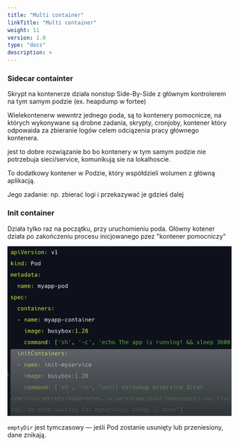 ```yaml
---
title: "Multi container"
linkTitle: "Multi container"
weight: 11
version: 1.0
type: "docs"
description: >
---
```


### Sidecar containter ###
Skrypt na kontenerze działa nonstop Side-By-Side z głównym kontrolerem na tym samym podzie (ex. heapdump w fortee)

Wielekontenerw wewntrz jednego poda, są to kontenery pomocnicze, na których wykonywane są drobne zadania, skrypty, cronjoby, kontener który odpowaida za zbieranie logów celem odciązenia pracy głównego kontenera.

jest to dobre rozwiązanie bo bo kontenery w tym samym podzie nie potrzebuja sieci/service, komunikują sie na lokalhoscie.

To dodatkowy kontener w Podzie, który współdzieli wolumen z główną aplikacją.

Jego zadanie: np. zbierać logi i przekazywać je gdzieś dalej


### Init container ###
Działa tylko raz na początku, przy uruchomieniu poda. Główny kotener działa po zakończeniu procesu inicjowanego pzez "kontener pomocniczy"

![alt text](image.png)

```emptyDir``` jest tymczasowy — jeśli Pod zostanie usunięty lub przeniesiony, dane znikają.
